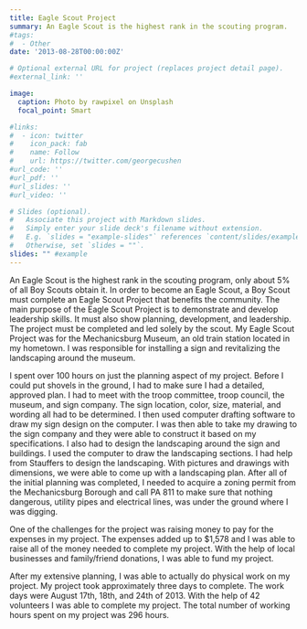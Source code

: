 ```yaml
---
title: Eagle Scout Project
summary: An Eagle Scout is the highest rank in the scouting program.
#tags:
#  - Other
date: '2013-08-28T00:00:00Z'

# Optional external URL for project (replaces project detail page).
#external_link: ''

image:
  caption: Photo by rawpixel on Unsplash
  focal_point: Smart

#links:
#  - icon: twitter
#    icon_pack: fab
#    name: Follow
#    url: https://twitter.com/georgecushen
#url_code: ''
#url_pdf: ''
#url_slides: ''
#url_video: ''

# Slides (optional).
#   Associate this project with Markdown slides.
#   Simply enter your slide deck's filename without extension.
#   E.g. `slides = "example-slides"` references `content/slides/example-slides.md`.
#   Otherwise, set `slides = ""`.
slides: "" #example
---
```


An Eagle Scout is the highest rank in the scouting program, only about 5% of all Boy Scouts obtain it.  In order to become an Eagle Scout, a Boy Scout must complete an Eagle Scout Project that benefits the community.  The main purpose of the Eagle Scout Project is to demonstrate and develop leadership skills.  It must also show planning, development, and leadership.   The project must be completed and led solely by the scout.  My Eagle Scout Project was for the Mechanicsburg Museum, an old train station located in my hometown.  I was responsible for installing a sign and revitalizing the landscaping around the museum.  

I spent over 100 hours on just the planning aspect of my project.  Before I could put shovels in the ground, I had to make sure I had a detailed, approved plan.  I had to meet with the troop committee, troop council, the museum, and sign company.  The sign location, color, size, material, and wording all had to be determined.  I then used computer drafting software to draw my sign design on the computer.  I was then able to take my drawing to the sign company and they were able to construct it based on my specifications.  I also had to design the landscaping around the sign and buildings.  I used the computer to draw the landscaping sections.  I had help from Stauffers to design the landscaping.  With pictures and drawings with dimensions, we were able to come up with a landscaping plan.  After all of the initial planning was completed, I needed to acquire a zoning permit from the Mechanicsburg Borough and call PA 811 to make sure that nothing dangerous, utility pipes and electrical lines, was under the ground where I was digging.  

One of the challenges for the project was raising money to pay for the expenses in my project.  The expenses added up to $1,578 and I was able to raise all of the money needed to complete my project.  With the help of local businesses and family/friend donations, I was able to fund my project. 

After my extensive planning, I was able to actually do physical work on my project.  My project took approximately three days to complete.  The work days were August 17th, 18th, and 24th of 2013.  With the help of 42 volunteers I was able to complete my project.  The total number of working hours spent on my project was 296 hours.

